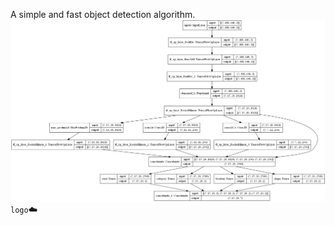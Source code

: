 A simple and fast object detection algorithm.<br>
![model](https://github.com/scilover/Object-Recognition/blob/main/SimpleYolo/model.png)
`logo`:cloud:
